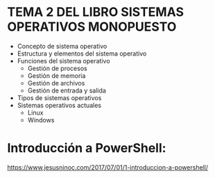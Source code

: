 # TEMA 2 DEL LIBRO SISTEMAS OPERATIVOS MONOPUESTO
- Concepto de sistema operativo
- Estructura y elementos del sistema operativo
- Funciones del sistema operativo
  - Gestión de procesos
  - Gestión de memoria
  - Gestión de archivos
  - Gestión de entrada y salida
- Tipos de sistemas operativos
- Sistemas operativos actuales
  - Linux 
  - Windows

# Introducción a PowerShell:
https://www.jesusninoc.com/2017/07/01/1-introduccion-a-powershell/
